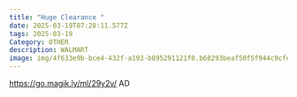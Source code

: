 ```yaml
---
title: "Huge Clearance "
date: 2025-03-19T07:28:11.577Z
tags: 2025-03-19
Category: OTHER
description: WALMART
image: img/4f633e9b-bce4-432f-a193-b895291121f0.b68293beaf50f5f944c9cfedf5c5dc59.webp
---
```

https://go.magik.ly/ml/29y2v/
AD